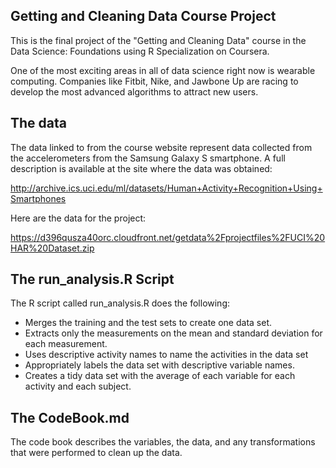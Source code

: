 
## Getting and Cleaning Data Course Project

This is the final project of the "Getting and Cleaning Data" course in the Data Science: Foundations using R Specialization on Coursera.

One of the most exciting areas in all of data science right now is wearable computing. Companies like Fitbit, Nike, and Jawbone Up are racing to develop the most advanced algorithms to attract new users. 

## The data

The data linked to from the course website represent data collected from the accelerometers from the Samsung Galaxy S smartphone. A full description is available at the site where the data was obtained:

http://archive.ics.uci.edu/ml/datasets/Human+Activity+Recognition+Using+Smartphones 

Here are the data for the project:

https://d396qusza40orc.cloudfront.net/getdata%2Fprojectfiles%2FUCI%20HAR%20Dataset.zip  

## The run_analysis.R Script

The R script called run_analysis.R does the following:

+ Merges the training and the test sets to create one data set.
+ Extracts only the measurements on the mean and standard deviation for each measurement. 
+ Uses descriptive activity names to name the activities in the data set
+ Appropriately labels the data set with descriptive variable names. 
+ Creates a tidy data set with the average of each variable for each activity and each subject.

## The CodeBook.md 

The code book describes the variables, the data, and any transformations that were performed to clean up the data.
